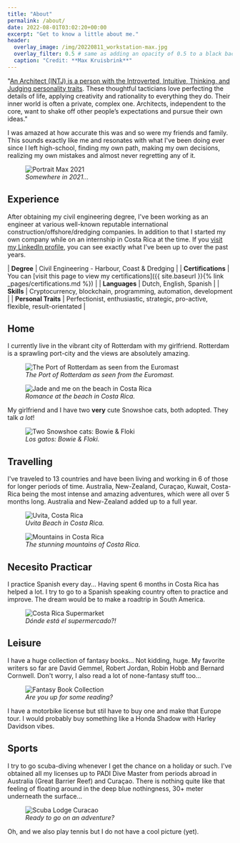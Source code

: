```yaml
---
title: "About"
permalink: /about/
date: 2022-08-01T03:02:20+00:00
excerpt: "Get to know a little about me."
header:
  overlay_image: /img/20220811_workstation-max.jpg
  overlay_filter: 0.5 # same as adding an opacity of 0.5 to a black background
  caption: "Credit: **Max Kruisbrink**"
---
```


>
"[An Architect (INTJ) is a person with the Introverted, Intuitive, Thinking, and Judging personality traits](https://www.16personalities.com/intj-personality). These thoughtful tacticians love perfecting the details of life, applying creativity and rationality to everything they do. Their inner world is often a private, complex one. Architects, independent to the core, want to shake off other people’s expectations and pursue their own ideas." 

I was amazed at how accurate this was and so were my friends and family. This sounds exactly like me and resonates with what I've been doing ever since I left high-school, finding my own path, making my own decisions, realizing my own mistakes and almost never regretting any of it.

<figure class="align-center">
  <img src="/img/20220920_max-portrait-1664x1109.jpg" alt="Portrait Max 2021">
  <figcaption><i>Somewhere in 2021...</i></figcaption>
</figure>

## Experience

After obtaining my civil engineering degree, I've been working as an engineer at various well-known reputable international construction/offshore/dredging companies. In addition to that I started my own company while on an internship in Costa Rica at the time. If you [visit my LinkedIn profile](https://www.linkedin.com/in/mkruisbrink/), you can see exactly what I've been up to over the past years. 

>
| **Degree** | Civil Engineering - Harbour, Coast & Dredging |
| **Certifications** | You can [visit this page to view my certifications]({{ site.baseurl }}{% link _pages/certifications.md %}) | 
| **Languages** | Dutch, English, Spanish |
| **Skills** | Cryptocurrency, blockchain, programming, automation, development |
| **Personal Traits** | Perfectionist, enthusiastic, strategic, pro-active, flexible, result-orientated |



## Home 

I currently live in the vibrant city of Rotterdam with my girlfriend. Rotterdam is a sprawling port-city and the views are absolutely amazing.

<figure class="align-center">
  <img src="/img/pages/about/20220804_euromast-rotterdam.jpg" alt="The Port of Rotterdam as seen from the Euromast">
  <figcaption><i>The Port of Rotterdam as seen from the Euromast.</i></figcaption>
</figure>

<figure class="align-center">
  <img src="/img/pages/about/20220804_max-jade-beach-costa-rica.jpg" alt="Jade and me on the beach in Costa Rica">
  <figcaption><i>Romance at the beach in Costa Rica.</i></figcaption>
</figure>

My girlfriend and I have two **very** cute Snowshoe cats, both adopted. They talk *a lot*!

<figure class="align-center">
  <img src="/img/pages/about/20220804_floki-bowie.jpg" alt="Two Snowshoe cats: Bowie & Floki">
  <figcaption><i>Los gatos: Bowie & Floki.</i></figcaption>
</figure>

## Travelling

I've traveled to 13 countries and have been living and working in 6 of those for longer periods of time. Australia, New-Zealand, Curaçao, Kuwait, Costa-Rica being the most intense and amazing adventures, which were all over 5 months long. Australia and New-Zealand added up to a full year.

<figure class="align-center">
  <img src="/img/pages/about/20220804_uvita-costa-rica.jpg" alt="Uvita, Costa Rica">
  <figcaption><i>Uvita Beach in Costa Rica.</i></figcaption>
</figure>

<figure class="align-center">
    <img src="/img/pages/about/20220804_mountains-costa-rica.jpg" alt="Mountains in Costa Rica">
    <figcaption><i>The stunning mountains of Costa Rica.</i></figcaption>
</figure>

## Necesito Practicar

I practice Spanish every day... Having spent 6 months in Costa Rica has helped a lot. I try to go to a Spanish speaking country often to practice and improve. The dream would be to make a roadtrip in South America. 


<figure class="align-center">
    <img src="/img/pages/about/20220804_supermarket-costa-rica.jpg" alt="Costa Rica Supermarket"> 
    <figcaption><i>Dónde está el supermercado?!</i></figcaption>
</figure>

## Leisure

I have a huge collection of fantasy books... Not kidding, huge. My favorite writers so far are David Gemmel, Robert Jordan, Robin Hobb and Bernard Cornwell. Don't worry, I also read a lot of none-fantasy stuff too...

<figure class="align-center">
    <img src="/img/pages/about/20220804_book-collection.jpg" alt="Fantasy Book Collection">
    <figcaption><i>Are you up for some reading?</i></figcaption>
</figure>

I have a motorbike license but stil have to buy one and make that Europe tour. I would probably buy something like a Honda Shadow with Harley Davidson vibes.

## Sports

I try to go scuba-diving whenever I get the chance on a holiday or such. I've obtained all my licenses up to PADI Dive Master from periods abroad in Australia (Great Barrier Reef) and Curaçao. There is nothing quite like that feeling of floating around in the deep blue nothingness, 30+ meter underneath the surface...

<figure class="align-center">
    <img src="/img/pages/about/20220804_scuba-diving-curacao.jpg" alt="Scuba Lodge Curacao">
    <figcaption><i>Ready to go on an adventure?</i></figcaption>
</figure>

Oh, and we also play tennis but I do not have a cool picture (yet).

